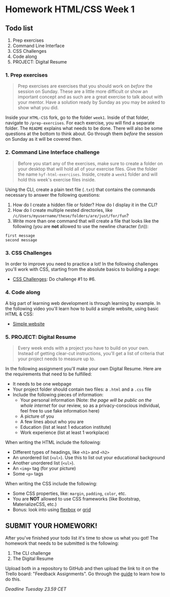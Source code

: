 # Homework HTML/CSS Week 1

## Todo list

1. Prep exercises
2. Command Line Interface
3. CSS Challenges
4. Code along
5. PROJECT: Digital Resume

### **1. Prep exercises**

> Prep exercises are exercises that you should work on _before_ the session on Sunday. These are a little more difficult or show an important concept and as such are a great exercise to talk about with your mentor. Have a solution ready by Sunday as you may be asked to show what you did.

Inside your `HTML-CSS` fork, go to the folder `week1`. Inside of that folder, navigate to `/prep-exercises`. For each exercise, you will find a separate folder. The `README` explains what needs to be done. There will also be some questions at the bottom to think about. Go through them _before_ the session on Sunday as it will be covered then.

### **2. Command Line Interface challenge**

> Before you start any of the exercises, make sure to create a folder on your desktop that will hold all of your exercise files. Give the folder the name `hyf-html-exercises`. Inside, create a `week1` folder and will hold this week's exercise files inside.

Using the CLI, create a plain text file (`.txt`) that contains the commands necessary to answer the following questions:

1. How do I create a hidden file or folder? How do I display it in the CLI?
2. How do I create multiple nested directories, like `/c/Users/myusername/these/folders/are/just/for/fun`?
3. Write more than one command that will create a file that looks like the following (you are **not** allowed to use the newline character (\n)):

```
first message
second message
```

### **3. CSS Challenges**

In order to improve you need to practice a lot! In the following challenges you'll work with CSS, starting from the absolute basics to building a page:

- [CSS Challenges](https://en.wikiversity.org/wiki/Web_Design/CSS_challenges): Do challenge #1 to #6.

### **4. Code along**

A big part of learning web development is through learning by example. In the following video you'll learn how to build a simple website, using basic HTML & CSS:

- [Simple website](https://www.youtube.com/watch?v=pOwLCTkypUs)

### **5. PROJECT: Digital Resume**

> Every week ends with a project you have to build on your own. Instead of getting clear-cut instructions, you'll get a list of criteria that your project needs to measure up to.

In the following assignment you'll make your own Digital Resume. Here are the requirements that need to be fulfilled:

- It needs to be one webpage
- Your project folder should contain two files: a `.html` and a `.css` file
- Include the following pieces of information:
  - Your personal information (Note: _the page will be public on the whole internet_ for our review, so as a privacy-conscious individual, feel free to use fake information here)
  - A picture of you
  - A few lines about who you are
  - Education (list at least 1 education institute)
  - Work experience (list at least 1 workplace)

When writing the HTML include the following:

- Different types of headings, like `<h1>` and `<h2>`
- An unordered list (`<ul>`). Use this to list out your educational background
- Another unordered list (`<ul>`).
- An `<img>` tag (for your picture)
- Some `<p>` tags

When writing the CSS include the following:

- Some CSS properties, like: `margin`, `padding`, `color`, etc.
- You are **NOT** allowed to use CSS frameworks (like Bootstrap, MaterializeCSS, etc.)
- Bonus: look into using [flexbox](https://www.youtube.com/watch?v=fYq5PXgSsbE) or [grid](https://www.youtube.com/watch?v=EFafSYg-PkI)

## SUBMIT YOUR HOMEWORK!

After you've finished your todo list it's time to show us what you got! The homework that needs to be submitted is the following:

1. The CLI challenge
2. The Digital Resume

Upload both in a repository to GitHub and then upload the link to it on the Trello board: "Feedback Assignments". Go through the [guide](../hand-in-homework-guide.md) to learn how to do this.

_Deadline Tuesday 23.59 CET_
